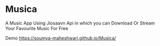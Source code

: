 # Musica

A Music App Using Jiosaavn Api in which you can Download Or Stream Your Favourite Music For Free 
<br/>

Demo  https://soumya-maheshwari.github.io/Musica/
